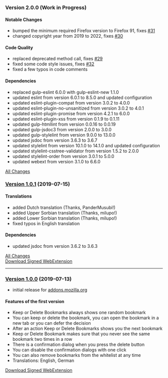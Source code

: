 ### Version 2.0.0 (Work in Progress)

#### Notable Changes

- bumped the minimum required Firefox version to Firefox 91, fixes
  [#31](https://github.com/cadeyrn/keep-or-delete-bookmarks/issues/31)
- changed copyright year from 2019 to 2022, fixes [#30](https://github.com/cadeyrn/keep-or-delete-bookmarks/issues/30)

#### Code Quality

- replaced deprecated method call, fixes [#29](https://github.com/cadeyrn/keep-or-delete-bookmarks/issues/29)
- fixed some code style issues, fixes [#32](https://github.com/cadeyrn/keep-or-delete-bookmarks/issues/32)
- fixed a few typos in code comments

#### Dependencies

- replaced gulp-eslint 6.0.0 with gulp-eslint-new 1.1.0
- updated eslint from version 6.0.1 to 8.5.0 and updated configuration
- updated eslint-plugin-compat from version 3.0.2 to 4.0.0
- updated eslint-plugin-no-unsanitized from version 3.0.2 to 4.0.1
- updated eslint-plugin-promise from version 4.2.1 to 6.0.0
- updated eslint-plugin-xss from version 0.1.9 to 0.1.11
- updated gulp-htmllint from version 0.0.16 to 0.0.19
- updated gulp-jsdoc3 from version 2.0.0 to 3.0.0
- updated gulp-stylelint from version 9.0.0 to 13.0.0
- updated jsdoc from version 3.6.3 to 3.6.7
- updated stylelint from version 10.1.0 to 14.1.0 and updated configuration
- updated stylelint-csstree-validator from version 1.5.2 to 2.0.0
- updated stylelint-order from version 3.0.1 to 5.0.0
- updated webext from version 3.1.0 to 6.6.0

[All Changes](https://github.com/cadeyrn/keep-or-delete-bookmarks/compare/v1.0.1...master)

### [Version 1.0.1](https://github.com/cadeyrn/keep-or-delete-bookmarks/releases/tag/v1.0.1) (2019-07-15)

#### Translations

- added Dutch translation (Thanks, PanderMusubi!)
- added Upper Sorbian translation (Thanks, milupo!)
- added Lower Sorbian translation (Thanks, milupo!)
- fixed typos in English translation

#### Dependencies

- updated jsdoc from version 3.6.2 to 3.6.3

[All Changes](https://github.com/cadeyrn/keep-or-delete-bookmarks/compare/v1.0.0...v1.0.1)<br />
[Download Signed WebExtension](https://addons.mozilla.org/en-US/firefox/addon/keep-or-delete-bookmarks/versions/?page=1#version-1.0.1)

---

### [Version 1.0.0](https://github.com/cadeyrn/keep-or-delete-bookmarks/releases/tag/v1.0.0) (2019-07-13)

- initial release for [addons.mozilla.org](https://addons.mozilla.org/en-US/firefox/addon/keep-or-delete-bookmarks/)

#### Features of the first version

- Keep or Delete Bookmarks always shows one random bookmark
- You can keep or delete the bookmark, you can open the bookmark in a new tab or you can defer the decision
- After an action Keep or Delete Bookmarks shows you the next bookmark
- Keep or Delete Bookmark makes sure that you never see the same bookmark two times in a row
- There is a confirmation dialog when you press the delete button
- You can disable the confirmation dialogs with one click
- You can also remove bookmarks from the whitelist at any time
- Translations: English, German

[Download Signed WebExtension](https://addons.mozilla.org/en-US/firefox/addon/keep-or-delete-bookmarks/versions/?page=1#version-1.0.0)
